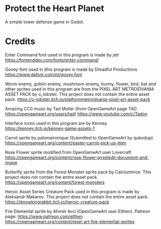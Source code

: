 # Protect the Heart Planet
A simple tower defense game in Godot.

# Credits
Enter Command font used in this program is made by jeti https://fontenddev.com/fonts/enter-command/

Gooey font used in dhis program is made by Dreadful Productions https://www.dafont.com/pt/gooey.font

Worm enemy, goblin enemy, mushroom enemy, bunny, flower, bird, bat and other sprites used in this program are from the PIXEL ART METROIDVANIA ASSET PACK by o_lobster. This project does not contain the entire asset pack. https://o-lobster.itch.io/platformmetroidvania-pixel-art-asset-pack

Amazing CC0 music by Tad Muller (from OpenGameArt page TAD https://opengameart.org/users/tad) https://www.youtube.com/c/Tadon

Interface icons used in this program are by Kenney https://kenney.itch.io/kenney-game-assets-1

Carrot sprite by palomaironique (Submitted to OpenGameArt by qubodup) https://opengameart.org/content/easter-carrot-pick-up-item

Rose Flower sprite modified from OpenGameArt user Lovecraft https://opengameart.org/content/rose-flower-pyxeledit-document-and-image

Butterfly sprite from the Forest Monster sprite pack by Calciumtrice. This project does not contain the entire asset pack. https://opengameart.org/content/forest-monsters

Heroic Asset Series Creature Pack used in this program is made by Aleksandr Makarov. This project does not contain the entire asset pack. https://iknowkingrabbit.itch.io/heroic-creature-pack

Fire Elemental sprite by Ahmet Avci (OpenGameArt user Elthen). Patreon page: https://www.patreon.com/elthen https://opengameart.org/content/pixel-art-fire-elemental-sprites
